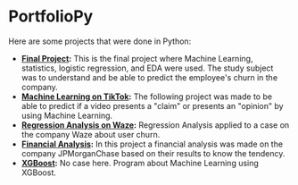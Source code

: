 # PortfolioPy
Here are some projects that were done in Python:

- **[Final Project](https://github.com/LuisenMH/PortfolioPy/blob/Python/Projects/Final%20Project%20-%20Salifort%20Motors.ipynb):** This is the final project where Machine Learning, statistics, logistic regression, and EDA were used. The study subject was to understand and be able to predict the employee's churn in the company.<br/>
- **[Machine Learning on TikTok](https://github.com/LuisenMH/PortfolioPy/blob/Python/Projects/Machine%20Learning%20Activity%20TikTok.ipynb):** The following project was made to be able to predict if a video presents a "claim" or presents an "opinion" by using Machine Learning.<br/>
- **[Regression Analysis on Waze](https://github.com/LuisenMH/PortfolioPy/blob/Python/Projects/Waze%20Project%20Regression.py):** Regression Analysis applied to a case on the company Waze about user churn.<br/>
- **[Financial Analysis](https://github.com/LuisenMH/PortfolioPy/blob/Python/Projects/Rendimientos%20JPM.py):** In this project a financial analysis was made on the company JPMorganChase based on their results to know the tendency.<br/>
- **[XGBoost](https://github.com/LuisenMH/PortfolioPy/blob/Python/Projects/XGBoost_Model.ipynb):** No case here. Program about Machine Learning using XGBoost.
